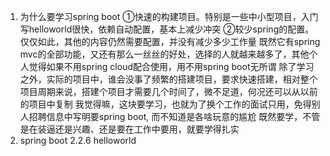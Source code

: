 1. 为什么要学习spring boot
①快速的构建项目。特别是一些中小型项目，入门写helloworld很快，依赖自动配置，基本上减少冲突
②较少spring的配置。仅仅如此，其他的内容仍然需要配置，并没有减少多少工作量
既然它有spring mvc的全部功能，又还有那么一丝丝的好处，选择的人就越来越多了，其他个人觉得如果不用spring cloud配合使用，用不用spring boot无所谓
除了学习之外，实际的项目中，谁会没事了频繁的搭建项目，要求快速搭建，相对整个项目周期来说，搭建个项目才需要几个时间了，微不足道，何况还可以从以前的项目中复制
我觉得嘛，这块要学习，也就为了换个工作的面试只用，免得别人招聘信息中写明要spring boot, 而不知道是各啥玩意的尴尬
既然要学，不管是在装逼还是兴趣、还是要在工作中要用，就要学得扎实
2. spring boot 2.2.6 helloworld



